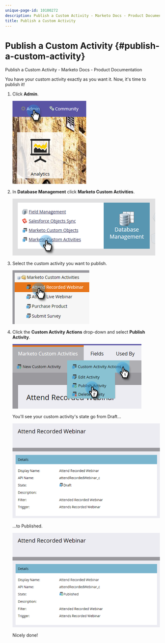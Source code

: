 ```yaml
---
unique-page-id: 10100272
description: Publish a Custom Activity - Marketo Docs - Product Documentation
title: Publish a Custom Activity
---
```


# Publish a Custom Activity {#publish-a-custom-activity}

Publish a Custom Activity - Marketo Docs - Product Documentation

You have your custom activity exactly as you want it. Now, it's time to publish it!

1. Click **Admin**.

   ![](assets/one-2.png)

1. In **Database Management** click **Marketo Custom Activities**.

   ![](assets/two-2.png)

1. Select the custom activity you want to publish.

   ![](assets/three-2.png)

1. Click the **Custom Activity Actions** drop-down and select **Publish Activity**.

   ![](assets/four-2.png)

   You'll see your custom activity's state go from Draft...

   ![](assets/five-2.png)

   ...to Published.

   ![](assets/six-2.png)

   Nicely done!

